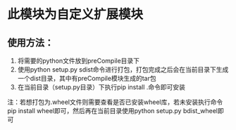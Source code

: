 # 此模块为自定义扩展模块

## 使用方法：
1. 将需要的python文件放到preCompile目录下
2. 使用python setup.py sdist命令进行打包，打包完成之后会在当前目录下生成一个dist目录，其中有preCompile模块生成的tar包
3. 在当前目录（setup.py目录）下执行pip install .命令即可安装

注：若想打包为.wheel文件则需要查看是否已安装wheel库，若未安装执行命令pip install wheel即可，然后再在当前目录使用python setup.py bdist_wheel即可